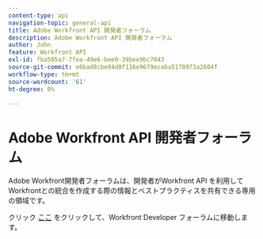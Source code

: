 ```yaml
---
content-type: api
navigation-topic: general-api
title: Adobe Workfront API 開発者フォーラム
description: Adobe Workfront API 開発者フォーラム
author: John
feature: Workfront API
exl-id: fba505a7-7fea-49e6-bee0-39bee9bc7043
source-git-commit: e6bad8cbe84d0f116e9679ecaba5178973a2604f
workflow-type: tm+mt
source-wordcount: '61'
ht-degree: 0%

---
```



# Adobe Workfront API 開発者フォーラム

Adobe Workfront開発者フォーラムは、開発者がWorkfront API を利用してWorkfrontとの統合を作成する際の情報とベストプラクティスを共有できる専用の領域です。

クリック [ここ](https://one.workfront.com/s/topic/0TO0z000000cdI3GAI/api?tabset-21363=3) をクリックして、Workfront Developer フォーラムに移動します。
